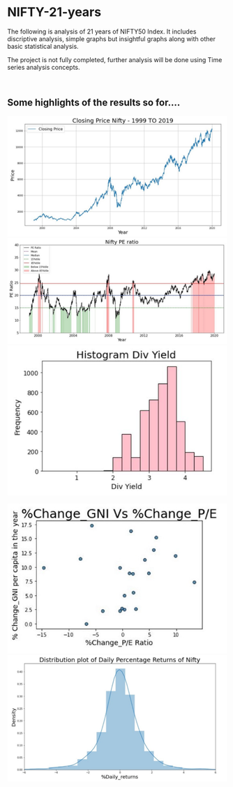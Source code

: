 # NIFTY-21-years

 The following is analysis of 21 years of NIFTY50 Index. It includes discriptive analysis, simple graphs but insightful graphs along with other basic statistical analysis.

 The project is not fully completed, further analysis will be done using Time series analysis concepts.

<br>

## Some highlights of the results so for....

![NIFTY Closing Price](/images_ss/closing_price.jpg)
![NIFTY PE graph](/images_ss/PE_graph.jpg)  
![Dividend Yield Histogram](/images_ss/hist_div_yield.jpg)    &nbsp;  ![Correlation graph](/images_ss/corr.jpg)
![Distribution Plot](/images_ss/dist_plot.jpg)